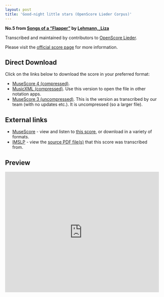```yaml
---
layout: post
title: 'Good-night little stars (OpenScore Lieder Corpus)'
---
```


__No.5 from [Songs of a “Flapper”](https://fourscoreandmore.org/openscore/lieder/Lehmann%2C_Liza/Songs_of_a_%E2%80%9CFlapper%E2%80%9D/) by [Lehmann,_Liza](https://fourscoreandmore.org/openscore/lieder/Lehmann%2C_Liza)__

Transcribed and maintained by contributors to [OpenScore Lieder].

Please visit the [official score page] for more information.

[official score page]: https://musescore.com/openscore-lieder-corpus/scores/6753355
[OpenScore Lieder]: https://musescore.com/openscore-lieder-corpus

## Direct Download

Click on the links below to download the score in your preferred format:
- [MuseScore 4 (compressed)](https://fourscoreandmore.org/openscore/lieder/Lehmann%2C_Liza/Songs_of_a_%E2%80%9CFlapper%E2%80%9D/5_Good-night_little_stars.mscz).
- [MusicXML (compressed)](https://fourscoreandmore.org/openscore/lieder/Lehmann%2C_Liza/Songs_of_a_%E2%80%9CFlapper%E2%80%9D/5_Good-night_little_stars.mxl). Use this version to open the file in other notation apps.
- [MuseScore 3 (uncompressed)](https://raw.githubusercontent.com/OpenScore/Lieder/refs/heads/main/scores/Lehmann%2C_Liza/Songs_of_a_%E2%80%9CFlapper%E2%80%9D/5_Good-night_little_stars/lc6753355.mscx). This is the version as transcribed by our team (with no updates etc.). It is uncompressed (so a larger file).

## External links

- [MuseScore] - view and listen to [this score][MuseScore], or download in a variety of formats.
- [IMSLP] - view the [source PDF file(s)][IMSLP] that this score was transcribed from.

[MuseScore]: https://musescore.com/score/6753355
[IMSLP]: https://imslp.org/wiki/Special:ReverseLookup/627144

## Preview

<iframe width="100%" height="394" src="https://musescore.com/openscore-lieder-corpus/scores/6753355/embed" frameborder="0" allowfullscreen allow="autoplay; fullscreen"></iframe>
